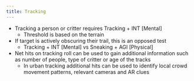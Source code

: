 ```yaml
---
title: Tracking
---
```


- Tracking a person or critter requires Tracking + INT [Mental]
	- Threshold is based on the terrain
- If target is actively obscuring their trail, this is an opposed test
	- Tracking + INT [Mental] vs Sneaking + AGI [Physical]
- Net hits on tracking roll can be used to gain additional information such as number of people, type of critter or age of the tracks
	- In urban tracking additional hits can be used to identify local crowd movement patterns, relevant cameras and AR clues
